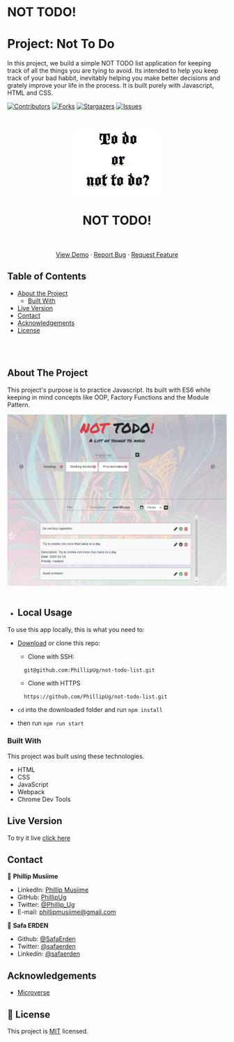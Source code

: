 # NOT TODO!

# Project: Not To Do
In this project, we build a simple NOT TODO list application for keeping track of all the things you are tying to avoid. Its intended to help you keep track of your bad habbit, inevitably helping you make better decisions and grately improve your life in the process. It is built purely with Javascript, HTML and CSS. 

<!--
*** Thanks for checking out this README Template. If you have a suggestion that would
*** make this better, please fork the repo and create a pull request or simply open
*** an issue with the tag "enhancement".
*** Thanks again! Now go create something AMAZING! :D
-->

<!-- PROJECT SHIELDS -->
<!--
*** I'm using markdown "reference style" links for readability.
*** Reference links are enclosed in brackets [ ] instead of parentheses ( ).
*** See the bottom of this document for the declaration of the reference variables
*** for contributors-url, forks-url, etc. This is an optional, concise syntax you may use.
*** https://www.markdownguide.org/basic-syntax/#reference-style-links
-->
[![Contributors][contributors-shield]][contributors-url]
[![Forks][forks-shield]][forks-url]
[![Stargazers][stars-shield]][stars-url]
[![Issues][issues-shield]][issues-url]

<!-- PROJECT LOGO -->
<br />
<p align="center">
  <a href="https://safaerden.github.io/Not-Todo-List/">
    <img src="dist/images/not-todo.jpg" alt="Logo" width="200" height="150">
  </a>

  <h1 align="center">NOT TODO!</h1>

  <p align="center">
    <br />
    <br />
    <a href="https://safaerden.github.io/Not-Todo-List/">View Demo</a>
    ·
    <a href="https://github.com/PhillipUg/not-todo-list/issues">Report Bug</a>
    ·
    <a href="https://github.com/PhillipUg/not-todo-list/issues">Request Feature</a>
  </p>
</p>

<!-- TABLE OF CONTENTS -->
## Table of Contents

* [About the Project](#about-the-project)
  * [Built With](#built-with)
* [Live Version](#live-version)
* [Contact](#contact)
* [Acknowledgements](#acknowledgements)
* [License](#license)

<br>
<br>
<!-- ABOUT THE PROJECT -->

## About The Project

This project's purpose is to practice Javascript. Its built with ES6 while keeping in mind concepts like OOP, Factory Functions and the Module Pattern.

![Product Name Screen Shot][product-screenshot]
<br>
<br>

<!-- ABOUT THE PROJECT -->
- ## Local Usage

To use this app locally, this is what you need to:

* [Download](https://github.com/PhillipUg/not-todo-list/archive/master.zip) or clone this repo:
  - Clone with SSH:
  ```
    git@github.com:PhillipUg/not-todo-list.git
  ```
  - Clone with HTTPS
  ```
    https://github.com/PhillipUg/not-todo-list.git
  ```
* `cd` into the downloaded folder and run `npm install`

* then run `npm run start`


### Built With
This project was built using these technologies.
* HTML
* CSS
* JavaScript
* Webpack
* Chrome Dev Tools

## Live Version
To try it live [click here](https://phillipug.github.io/not-todo-list/)

<!-- CONTACT -->

## Contact

👤 **Phillip Musiime**

- LinkedIn: [Phillip Musiime](https://www.linkedin.com/in/phillip-musiime/)
- GitHub: [PhillipUg](https://github.com/PhillipUg)
- Twitter: [@Phillip_Ug](https://twitter.com/Phillip_Ug)
- E-mail: phillipmusiime@gmail.com

👤 **Safa ERDEN**

- Github: [@SafaErden](https://github.com/SafaErden)
- Twitter: [@safaerden](https://twitter.com/safaerden)
- Linkedin: [@safaerden](https://www.linkedin.com/in/safaerden/)


<!-- ACKNOWLEDGEMENTS -->
## Acknowledgements
* [Microverse](https://www.microverse.org/)

<!-- MARKDOWN LINKS & IMAGES -->
<!-- https://www.markdownguide.org/basic-syntax/#reference-style-links -->
[contributors-shield]: https://img.shields.io/github/contributors/PhillipUg/not-todo-list.svg?style=flat-square
[contributors-url]: https://github.com/PhillipUg/not-todo-list/graphs/contributors
[forks-shield]: https://img.shields.io/github/forks/PhillipUg/not-todo-list.svg?style=flat-square
[forks-url]: https://github.com/PhillipUg/not-todo-list/network/members
[stars-shield]: https://img.shields.io/github/stars/PhillipUg/not-todo-list.svg?style=flat-square
[stars-url]: https://github.com/PhillipUg/not-todo-list/stargazers
[issues-shield]: https://img.shields.io/github/issues/PhillipUg/not-todo-list.svg?style=flat-square
[issues-url]: https://github.com/PhillipUg/not-todo-list/issues
[product-screenshot]: dist/images/todo.png


## 📝 License

This project is [MIT](https://opensource.org/licenses/MIT) licensed.
